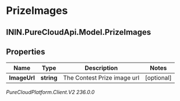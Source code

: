 # PrizeImages

## ININ.PureCloudApi.Model.PrizeImages

## Properties

|Name | Type | Description | Notes|
|------------ | ------------- | ------------- | -------------|
| **ImageUrl** | **string** | The Contest Prize image url | [optional] |



_PureCloudPlatform.Client.V2 236.0.0_
